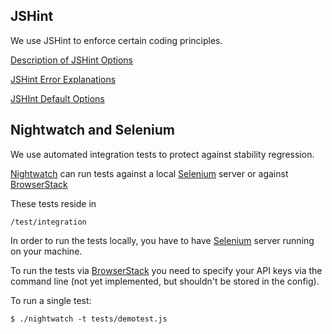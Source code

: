## JSHint

We use JSHint to enforce certain coding principles.

[Description of JSHint Options](http://www.jshint.com/docs/options/)

[JSHint Error Explanations](http://jslinterrors.com/)

[JSHInt Default Options](https://github.com/jshint/jshint/blob/master/examples/.jshintrc)


## Nightwatch and Selenium

We use automated integration tests to protect against stability regression.

[Nightwatch](http://nightwatchjs.org/) can run tests against a local [Selenium](http://www.seleniumhq.org/) server or against [BrowserStack](http://www.browserstack.com/start)

These tests reside in
 
    /test/integration

In order to run the tests locally, you have to have [Selenium](http://www.seleniumhq.org/) server running on your machine.

To run the tests via [BrowserStack](http://www.browserstack.com/start) you need to specify your API keys via the command line (not yet implemented, but shouldn't be stored in the config).

To run a single test:

    $ ./nightwatch -t tests/demotest.js